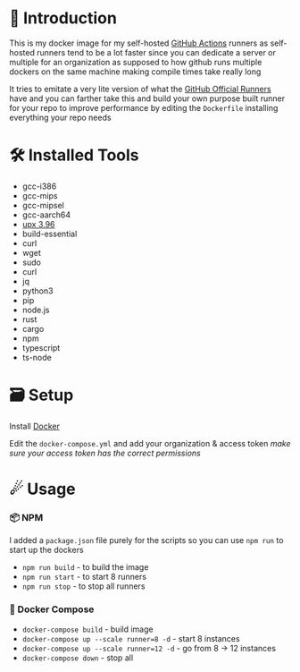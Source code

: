 # 🎃 Introduction

This is my docker image for my self-hosted [GitHub Actions](https://github.com/features/actions) runners
as self-hosted runners tend to be a lot faster since you can dedicate a server or multiple for an organization
as supposed to how github runs multiple dockers on the same machine making compile times take really long

It tries to emitate a very lite version of what the [GitHub Official Runners](https://github.com/actions/runner) have and you can farther take
this and build your own purpose built runner for your repo to improve performance
by editing the `Dockerfile` installing everything your repo needs

# 🛠 Installed Tools

- gcc-i386
- gcc-mips
- gcc-mipsel
- gcc-aarch64
- [upx 3.96](https://github.com/upx/upx)
- build-essential
- curl
- wget
- sudo
- curl
- jq
- python3
- pip
- node.js
- rust
- cargo
- npm
- typescript
- ts-node

# 🗃 Setup

Install [Docker](https://www.docker.com/products/docker-desktop)

Edit the `docker-compose.yml` and add your organization & access token
_make sure your access token has the correct permissions_

# ☄ Usage

### 📦 NPM

I added a `package.json` file purely for the scripts
so you can use `npm run` to start up the dockers

- `npm run build` - to build the image
- `npm run start` - to start 8 runners
- `npm run stop` - to stop all runners

### 🐳 Docker Compose

- `docker-compose build` - build image
- `docker-compose up --scale runner=8 -d` - start 8 instances
- `docker-compose up --scale runner=12 -d` - go from 8 -> 12 instances
- `docker-compose down` - stop all
